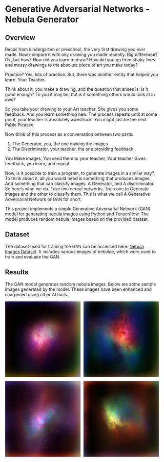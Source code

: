 # Generative Adversarial Networks - Nebula Generator

## Overview

Recall from kindergarten or preschool, the very first drawing you ever made. Now compare it with any drawing you made recently. Big difference? Ok, but how? How did you learn to draw? How did you go from shaky lines and messy drawings to the absolute piece of art you make today?

Practice? Yes, lots of practice. But, there was another entity that helped you learn: Your Teacher.

Think about it, you make a drawing, and the question that arises is: Is it good enough? To you it may be, but is it something others would look at in awe?

So you take your drawing to your Art teacher. She gives you some feedback. And you learn something new. The process repeats until at some point, your teacher is absolutely awestruck. You might just be the next Pablo Picasso.

Now think of this process as a conversation between two parts:
1. The Generator, you, the one making the images
2. The Discriminator, your teacher, the one providing feedback.

You Make images, You send them to your teacher, Your teacher Gives feedback, you learn, and repeat.

Now, is it possible to train a program, to generate images in a similar way? To think about it, all you would need is something that produces images. And something that can classify images. A Generator, and A discriminator. So here’s what we do. Take two neural networks. Train one to Generate images and the other to classify them. This is what we call A Generative Adversarial Network or GAN for short.

This project implements a simple Generative Adversarial Network (GAN) model for generating nebula images using Python and TensorFlow. The model produces random nebula images based on the provided dataset.

## Dataset

The dataset used for training the GAN can be accessed here: [Nebula Images Dataset](https://www.kaggle.com/datasets/akhileshravi/nebula-images). It includes various images of nebulae, which were used to train and evaluate the GAN.

## Results

The GAN model generates random nebula images. Below are some sample images generated by the model. These images have been enhanced and sharpened using other AI tools.

<div style="display: grid; grid-template-columns: repeat(2, 1fr); gap: 10px;">
    <div style="text-align: center;">
        <img src="E1.JPG" alt="Sample Image 1" style="width: 100%; height: auto; border: none;">
    </div>
    <div style="text-align: center;">
        <img src="E2.JPG" alt="Sample Image 2" style="width: 100%; height: auto; border: none;">
    </div>
    <div style="text-align: center;">
        <img src="E3.JPG" alt="Sample Image 3" style="width: 100%; height: auto; border: none;">
    </div>
    <div style="text-align: center;">
        <img src="E4.jpg" alt="Sample Image 4" style="width: 100%; height: auto; border: none;">
    </div>
</div>

